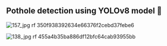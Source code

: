 ## Pothole detection using YOLOv8 model 🚀

![157_jpg rf 350f938392634e66376f2cebd37febe6](https://github.com/Kishore912/Pothole_detection_YOLOv8/assets/114867072/8ed0ee45-cf4f-4311-8845-877ea684cde9)

![138_jpg rf 455a4b35ba886df12bfc64cab93955bb](https://github.com/Kishore912/Pothole_detection_YOLOv8/assets/114867072/7cea17f9-9685-47a0-963b-fff0baf083ca)
